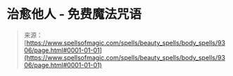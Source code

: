 <!--yml

分类：未分类

日期：2024-06-12 18:45:13

-->

# 治愈他人 - 免费魔法咒语

> 来源：[https://www.spellsofmagic.com/spells/beauty_spells/body_spells/9306/page.html#0001-01-01](https://www.spellsofmagic.com/spells/beauty_spells/body_spells/9306/page.html#0001-01-01)
